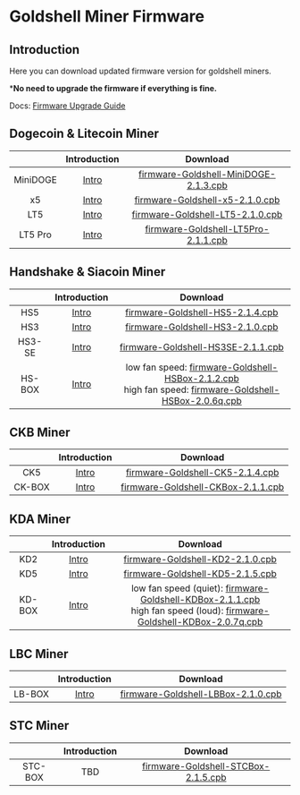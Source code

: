 #  Goldshell Miner Firmware 

## Introduction


Here you can download updated firmware version for goldshell miners.

***No need to upgrade the firmware if everything is fine.**

Docs: [Firmware Upgrade Guide](https://www.goldshell.com/2021/02/02/hns%e3%80%81sc-algorithm-switching-tutorial/)


## Dogecoin & Litecoin Miner


|     |  Introduction |  Download | 
|  :----:  | :----: | :----:  |
| MiniDOGE  | [Intro](https://www.goldshell.com/goldshell-mini-doge/ ) |  [firmware-Goldshell-MiniDOGE-2.1.3.cpb](https://raw.githubusercontent.com/goldshellminer/firmware/master/firmware-Goldshell-MiniDOGE-2.1.3.cpb)  | 
| x5  | [Intro]( https://www.goldshell.com/x5/ ) |  [firmware-Goldshell-x5-2.1.0.cpb](https://raw.githubusercontent.com/goldshellminer/firmware/master/firmware-Goldshell-x5-2.1.0.cpb)  | 
| LT5  | [Intro]( https://www.goldshell.com/lt5-doge-ltc-miner/ ) |  [firmware-Goldshell-LT5-2.1.0.cpb](https://raw.githubusercontent.com/goldshellminer/firmware/master/firmware-Goldshell-LT5-2.1.0.cpb)  | 
| LT5 Pro  | [Intro](https://www.goldshell.com/lt5pro-doge-ltc-miner/ ) |  [firmware-Goldshell-LT5Pro-2.1.1.cpb](https://raw.githubusercontent.com/goldshellminer/firmware/master/firmware-Goldshell-LT5Pro-2.1.1.cpb)  | 



## Handshake & Siacoin Miner

|     |  Introduction |  Download | 
|  :----:  | :----: | :----:  |
| HS5  | [Intro](https://www.goldshell.com/hs5-miner/ ) |  [firmware-Goldshell-HS5-2.1.4.cpb](https://raw.githubusercontent.com/goldshellminer/firmware/master/firmware-Goldshell-HS5-2.1.4.cpb)  | 
| HS3  | [Intro](https://www.goldshell.com/hs3-miner-intro/)   |  [firmware-Goldshell-HS3-2.1.0.cpb](https://raw.githubusercontent.com/goldshellminer/firmware/master/firmware-Goldshell-HS3-2.1.0.cpb) | 
| HS3-SE  |  [Intro](https://www.goldshell.com/hs3-se-goldshelle-handshake-miner/)  |  [firmware-Goldshell-HS3SE-2.1.1.cpb](https://raw.githubusercontent.com/goldshellminer/firmware/master/firmware-Goldshell-HS3SE-2.1.1.cpb) | 
| HS-BOX  |  [Intro](https://www.goldshell.com/goldshell-hs-box/)  | low fan speed: [firmware-Goldshell-HSBox-2.1.2.cpb](https://raw.githubusercontent.com/goldshellminer/firmware/master/firmware-Goldshell-HSBox-2.1.2.cpb) <br> high fan speed: [firmware-Goldshell-HSBox-2.0.6q.cpb](https://raw.githubusercontent.com/goldshellminer/firmware/master/firmware-Goldshell-HSBox-2.0.6q.cpb) | 



## CKB Miner

  

|     |  Introduction |  Download | 
|  :----:  | :----: | :----:  |
| CK5  | [Intro](https://www.goldshell.com/ck5-ckb-miner/ ) | [firmware-Goldshell-CK5-2.1.4.cpb](https://raw.githubusercontent.com/goldshellminer/firmware/master/firmware-Goldshell-CK5-2.1.4.cpb) | 
| CK-BOX | [Intro](https://www.goldshell.com/goldshell-ck-box/ ) | [firmware-Goldshell-CKBox-2.1.1.cpb](https://raw.githubusercontent.com/goldshellminer/firmware/master/firmware-Goldshell-CKBox-2.1.1.cpb) | 


## KDA Miner

|     |  Introduction |  Download | 
|  :----:  | :----: | :----:  |
| KD2  | [Intro](https://www.goldshell.com/kd2-kadena-miner/ ) | [firmware-Goldshell-KD2-2.1.0.cpb](https://raw.githubusercontent.com/goldshellminer/firmware/master/firmware-Goldshell-KD2-2.1.0.cpb)| 
| KD5  | [Intro](https://www.goldshell.com/kd5-kadena-miner/ ) | [firmware-Goldshell-KD5-2.1.5.cpb](https://raw.githubusercontent.com/goldshellminer/firmware/master/firmware-Goldshell-KD5-2.1.5.cpb)| 
| KD-BOX  | [Intro](https://www.goldshell.com/goldshell-kd-box/ ) | low fan speed (quiet): [firmware-Goldshell-KDBox-2.1.1.cpb](https://raw.githubusercontent.com/goldshellminer/firmware/master/firmware-Goldshell-KDBox-2.1.1.cpb) <br> high fan speed (loud): [firmware-Goldshell-KDBox-2.0.7q.cpb](https://raw.githubusercontent.com/goldshellminer/firmware/master/firmware-Goldshell-KDBox-2.0.7q.cpb) |
 
  
## LBC Miner

|     |  Introduction |  Download | 
|  :----:  | :----: | :----:  |
| LB-BOX  | [Intro](https://www.goldshell.com/goldshell-lb-box/) | [firmware-Goldshell-LBBox-2.1.0.cpb](https://raw.githubusercontent.com/goldshellminer/firmware/master/firmware-Goldshell-LBBox-2.1.0.cpb)| 

## STC Miner

|     |  Introduction |  Download | 
|  :----:  | :----: | :----:  |
| STC-BOX  | TBD | [firmware-Goldshell-STCBox-2.1.5.cpb](https://raw.githubusercontent.com/goldshellminer/firmware/master/firmware-Goldshell-STCBox-2.1.5.cpb)| 







